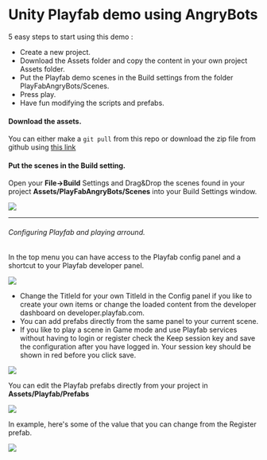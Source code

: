 # Unity Playfab demo using AngryBots

5 easy steps to start using this demo :

 * Create a new project.
 * Download the Assets folder and copy the content in your own project Assets folder.
 * Put the Playfab demo scenes in the Build settings from the folder PlayFabAngryBots/Scenes.
 * Press play.
 * Have fun modifying the scripts and prefabs.
 
#### Download the assets.
You can either make a `git pull` from this repo or download the zip file from github using [this link](https://github.com/PlayFab/UnityPlayFab_AngryBots/archive/master.zip)


#### Put the scenes in the Build setting.
Open your **File->Build** Settings and Drag&Drop the scenes found in your project **Assets/PlayFabAngryBots/Scenes** into your Build Settings window.

![](https://github.com/PlayFab/UnityPlayFab_AngryBots/blob/master/_repo_images/BuildSettings.png)

___
###### Configuring Playfab and playing arround.
In the top menu you can have access to the Playfab config panel and a shortcut to your Playfab developer panel.

![](https://github.com/PlayFab/UnityPlayFab_AngryBots/blob/master/_repo_images/PlayfabMenu.png)

 * Change the TitleId for your own TitleId in the Config panel if you like to create your own items or change the loaded content from the developer dashboard on developer.playfab.com. 
 * You can add prefabs directly from the same panel to your current scene.
 * If you like to play a scene in Game mode and use Playfab services without having to login or register check the Keep session key and save the configuration after you have logged in. Your session key should be shown in red before you click save. 

![](https://github.com/PlayFab/UnityPlayFab_AngryBots/blob/master/_repo_images/PlayFabConfig.png)

You can edit the Playfab prefabs directly from your project in **Assets/Playfab/Prefabs**

![](https://github.com/PlayFab/UnityPlayFab_AngryBots/blob/master/_repo_images/Prefabs.png)

In example, here's some of the value that you can change from the Register prefab.

![](https://github.com/PlayFab/UnityPlayFab_AngryBots/blob/master/_repo_images/PrefabRegister.png)
